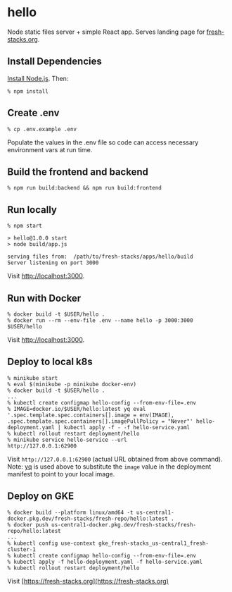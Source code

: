 # hello
Node static files server + simple React app. Serves landing page for [fresh-stacks.org](https://fresh-stacks.org/).

## Install Dependencies

[Install Node.js](https://nodejs.org/en/download). Then:

```console
% npm install
```

## Create .env
```console
% cp .env.example .env
```

Populate the values in the .env file so code can access necessary environment vars at run time.

## Build the frontend and backend
```console
% npm run build:backend && npm run build:frontend
```

## Run locally
```console
% npm start

> hello@1.0.0 start
> node build/app.js

serving files from:  /path/to/fresh-stacks/apps/hello/build
Server listening on port 3000
```

Visit [http://localhost:3000](http://localhost:3000).

## Run with Docker
```console
% docker build -t $USER/hello .
% docker run --rm --env-file .env --name hello -p 3000:3000 $USER/hello
```

Visit [http://localhost:3000](http://localhost:3000).

## Deploy to local k8s
```console
% minikube start
% eval $(minikube -p minikube docker-env)
% docker build -t $USER/hello .
...
% kubectl create configmap hello-config --from-env-file=.env
% IMAGE=docker.io/$USER/hello:latest yq eval '.spec.template.spec.containers[].image = env(IMAGE), .spec.template.spec.containers[].imagePullPolicy = "Never"' hello-deployment.yaml | kubectl apply -f - -f hello-service.yaml
% kubectl rollout restart deployment/hello
% minikube service hello-service --url
http://127.0.0.1:62900
```

Visit `http://127.0.0.1:62900` (actual URL obtained from above command). Note: [yq](https://github.com/mikefarah/yq) is used above to substitute the `image` value in the deployment manifest to point to your local image.

## Deploy on GKE
```console
% docker build --platform linux/amd64 -t us-central1-docker.pkg.dev/fresh-stacks/fresh-repo/hello:latest .
% docker push us-central1-docker.pkg.dev/fresh-stacks/fresh-repo/hello:latest
...
% kubectl config use-context gke_fresh-stacks_us-central1_fresh-cluster-1 
% kubectl create configmap hello-config --from-env-file=.env
% kubectl apply -f hello-deployment.yaml -f hello-service.yaml
% kubectl rollout restart deployment/hello
```

Visit [https://fresh-stacks.org](https://fresh-stacks.org)
